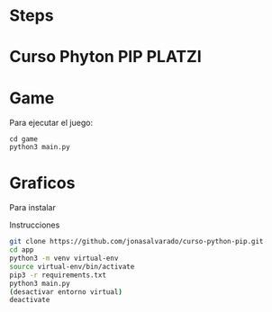 # Steps
# Curso Phyton PIP PLATZI

# Game 
Para ejecutar el juego: 
```
cd game
python3 main.py
```
# Graficos
Para instalar

Instrucciones
```sh
git clone https://github.com/jonasalvarado/curso-python-pip.git
cd app
python3 -m venv virtual-env
source virtual-env/bin/activate
pip3 -r requirements.txt
python3 main.py
(desactivar entorno virtual)
deactivate
``` 